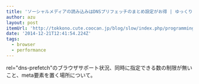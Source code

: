 ```yaml
---
title: 'ソーシャルメディアの読み込みはDNSプリフェッチのまとめ設定がお得 | ゆっくりと…'
author: azu
layout: post
itemUrl: 'http://tokkono.cute.coocan.jp/blog/slow/index.php/programming/boostup-socials-with-dns-prefetch/'
date: '2014-12-21T12:41:54.224Z'
tags:
  - browser
  - performance
---
```

rel="dns-prefetch"のブラウザサポート状況、同時に指定できる数の制限が無いこと、meta要素を置く場所について。

